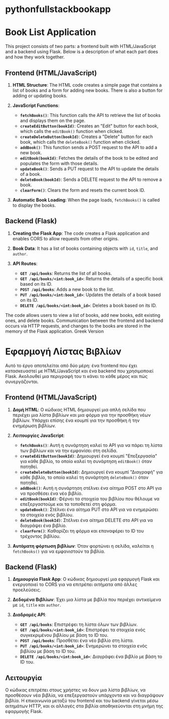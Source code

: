 # pythonfullstackbookapp
# Book List Application

This project consists of two parts: a frontend built with HTML/JavaScript and a backend using Flask. Below is a description of what each part does and how they work together.

## Frontend (HTML/JavaScript)

1. **HTML Structure**: The HTML code creates a simple page that contains a list of books and a form for adding new books. There is also a button for adding or updating books.

2. **JavaScript Functions**:
   - **`fetchBooks()`**: This function calls the API to retrieve the list of books and displays them on the page.
   - **`createEditButton(bookId)`**: Creates an "Edit" button for each book, which calls the `editBook()` function when clicked.
   - **`createDeleteButton(bookId)`**: Creates a "Delete" button for each book, which calls the `deleteBook()` function when clicked.
   - **`addBook()`**: This function sends a POST request to the API to add a new book.
   - **`editBook(bookId)`**: Fetches the details of the book to be edited and populates the form with those details.
   - **`updateBook()`**: Sends a PUT request to the API to update the details of a book.
   - **`deleteBook(bookId)`**: Sends a DELETE request to the API to remove a book.
   - **`clearForm()`**: Clears the form and resets the current book ID.

3. **Automatic Book Loading**: When the page loads, `fetchBooks()` is called to display the books.

## Backend (Flask)

1. **Creating the Flask App**: The code creates a Flask application and enables CORS to allow requests from other origins.

2. **Book Data**: It has a list of books containing objects with `id`, `title`, and `author`.

3. **API Routes**:
   - **`GET /api/books`**: Returns the list of all books.
   - **`GET /api/books/<int:book_id>`**: Returns the details of a specific book based on its ID.
   - **`POST /api/books`**: Adds a new book to the list.
   - **`PUT /api/books/<int:book_id>`**: Updates the details of a book based on its ID.
   - **`DELETE /api/books/<int:book_id>`**: Deletes a book based on its ID.



The code allows users to view a list of books, add new books, edit existing ones, and delete books. Communication between the frontend and backend occurs via HTTP requests, and changes to the books are stored in the memory of the Flask application.
Greek Version
# Εφαρμογή Λίστας Βιβλίων

Αυτό το έργο αποτελείται από δύο μέρη: ένα frontend που έχει κατασκευαστεί με HTML/JavaScript και ένα backend που χρησιμοποιεί Flask. Ακολουθεί μια περιγραφή του τι κάνει το κάθε μέρος και πώς συνεργάζονται.

## Frontend (HTML/JavaScript)

1. **Δομή HTML**: Ο κώδικας HTML δημιουργεί μια απλή σελίδα που περιέχει μια λίστα βιβλίων και μια φόρμα για την προσθήκη νέων βιβλίων. Υπάρχει επίσης ένα κουμπί για την προσθήκη ή την ενημέρωση βιβλίων.

2. **Λειτουργίες JavaScript**:
   - **`fetchBooks()`**: Αυτή η συνάρτηση καλεί το API για να πάρει τη λίστα των βιβλίων και να την εμφανίσει στη σελίδα.
   - **`createEditButton(bookId)`**: Δημιουργεί ένα κουμπί "Επεξεργασία" για κάθε βιβλίο, το οποίο καλεί τη συνάρτηση `editBook()` όταν πατηθεί.
   - **`createDeleteButton(bookId)`**: Δημιουργεί ένα κουμπί "Διαγραφή" για κάθε βιβλίο, το οποίο καλεί τη συνάρτηση `deleteBook()` όταν πατηθεί.
   - **`addBook()`**: Αυτή η συνάρτηση στέλνει ένα αίτημα POST στο API για να προσθέσει ένα νέο βιβλίο.
   - **`editBook(bookId)`**: Φέρνει τα στοιχεία του βιβλίου που θέλουμε να επεξεργαστούμε και τα τοποθετεί στη φόρμα.
   - **`updateBook()`**: Στέλνει ένα αίτημα PUT στο API για να ενημερώσει τα στοιχεία ενός βιβλίου.
   - **`deleteBook(bookId)`**: Στέλνει ένα αίτημα DELETE στο API για να διαγράψει ένα βιβλίο.
   - **`clearForm()`**: Καθαρίζει τη φόρμα και επαναφέρει το ID του τρέχοντος βιβλίου.

3. **Αυτόματη φόρτωση βιβλίων**: Όταν φορτώνει η σελίδα, καλείται η `fetchBooks()` για να εμφανιστούν τα βιβλία.

## Backend (Flask)

1. **Δημιουργία Flask App**: Ο κώδικας δημιουργεί μια εφαρμογή Flask και ενεργοποιεί το CORS για να επιτρέπει αιτήματα από άλλες προελεύσεις.

2. **Δεδομένα Βιβλίων**: Έχει μια λίστα με βιβλία που περιέχει αντικείμενα με `id`, `title` και `author`.

3. **Διαδρομές API**:
   - **`GET /api/books`**: Επιστρέφει τη λίστα όλων των βιβλίων.
   - **`GET /api/books/<int:book_id>`**: Επιστρέφει τα στοιχεία ενός συγκεκριμένου βιβλίου με βάση το ID του.
   - **`POST /api/books`**: Προσθέτει ένα νέο βιβλίο στη λίστα.
   - **`PUT /api/books/<int:book_id>`**: Ενημερώνει τα στοιχεία ενός βιβλίου με βάση το ID του.
   - **`DELETE /api/books/<int:book_id>`**: Διαγράφει ένα βιβλίο με βάση το ID του.

## Λειτουργία

Ο κώδικας επιτρέπει στους χρήστες να δουν μια λίστα βιβλίων, να προσθέσουν νέα βιβλία, να επεξεργαστούν υπάρχοντα και να διαγράψουν βιβλία. Η επικοινωνία μεταξύ του frontend και του backend γίνεται μέσω αιτημάτων HTTP, και οι αλλαγές στα βιβλία αποθηκεύονται στη μνήμη της εφαρμογής Flask.

